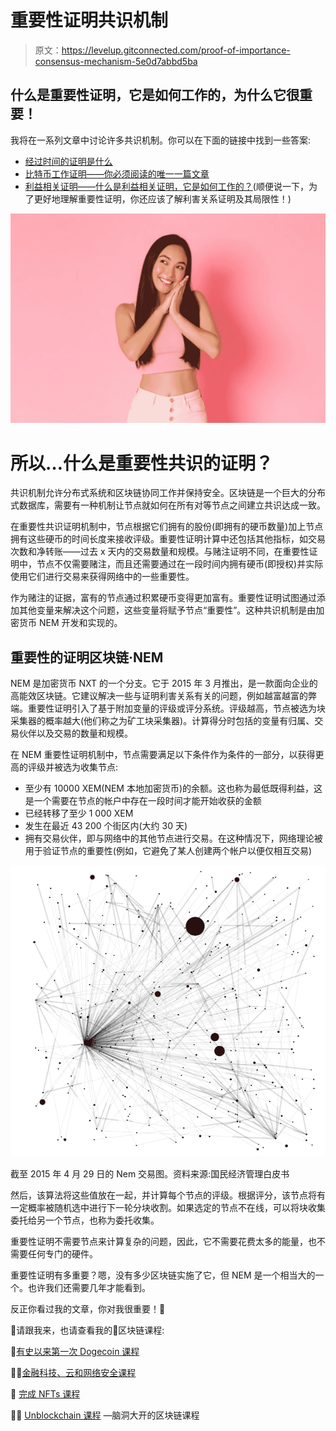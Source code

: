 # 重要性证明共识机制

> 原文：<https://levelup.gitconnected.com/proof-of-importance-consensus-mechanism-5e0d7abbd5ba>

## 什么是重要性证明，它是如何工作的，为什么它很重要！

我将在一系列文章中讨论许多共识机制。你可以在下面的链接中找到一些答案:

*   [经过时间的证明是什么](https://medium.com/nerd-for-tech/whats-proof-of-elapsed-time-4f67cf3f45b3)
*   [比特币工作证明——你必须阅读的唯一一篇文章](/bitcoin-proof-of-work-the-only-article-you-will-ever-have-to-read-4a1fcd76a294)
*   [利益相关证明——什么是利益相关证明，它是如何工作的？](https://medium.com/nerd-for-tech/proof-of-stake-what-is-and-how-does-it-work-1c8bd7f00303)(顺便说一下，为了更好地理解重要性证明，你还应该了解利害关系证明及其局限性！)

![](img/ca7bc440b409b3ffc4594fcb40c89220.png)

# 所以…什么是重要性共识的证明？

共识机制允许分布式系统和区块链协同工作并保持安全。区块链是一个巨大的分布式数据库，需要有一种机制让节点就如何在所有对等节点之间建立共识达成一致。

在重要性共识证明机制中，节点根据它们拥有的股份(即拥有的硬币数量)加上节点拥有这些硬币的时间长度来接收评级。重要性证明计算中还包括其他指标，如交易次数和净转账——过去 x 天内的交易数量和规模。与赌注证明不同，在重要性证明中，节点不仅需要赌注，而且还需要通过在一段时间内拥有硬币(即授权)并实际使用它们进行交易来获得网络中的一些重要性。

作为赌注的证据，富有的节点通过积累硬币变得更加富有。重要性证明试图通过添加其他变量来解决这个问题，这些变量将赋予节点“重要性”。这种共识机制是由加密货币 NEM 开发和实现的。

## 重要性的证明区块链·NEM

NEM 是加密货币 NXT 的一个分支。它于 2015 年 3 月推出，是一款面向企业的高能效区块链。它建议解决一些与证明利害关系有关的问题，例如越富越富的弊端。重要性证明引入了基于附加变量的评级或评分系统。评级越高，节点被选为块采集器的概率越大(他们称之为矿工块采集器)。计算得分时包括的变量有归属、交易伙伴以及交易的数量和规模。

在 NEM 重要性证明机制中，节点需要满足以下条件作为条件的一部分，以获得更高的评级并被选为收集节点:

*   至少有 10000 XEM(NEM 本地加密货币)的余额。这也称为最低既得利益，这是一个需要在节点的帐户中存在一段时间才能开始收获的金额
*   已经转移了至少 1 000 XEM
*   发生在最近 43 200 个街区内(大约 30 天)
*   拥有交易伙伴，即与网络中的其他节点进行交易。在这种情况下，网络理论被用于验证节点的重要性(例如，它避免了某人创建两个帐户以便仅相互交易)

![](img/cdd728bce3b25fea4a63755a5f4b9b55.png)

截至 2015 年 4 月 29 日的 Nem 交易图。资料来源:国民经济管理白皮书

然后，该算法将这些值放在一起，并计算每个节点的评级。根据评分，该节点将有一定概率被随机选中进行下一轮分块收割。如果选定的节点不在线，可以将块收集委托给另一个节点，也称为委托收集。

重要性证明不需要节点来计算复杂的问题，因此，它不需要花费太多的能量，也不需要任何专门的硬件。

重要性证明有多重要？嗯，没有多少区块链实施了它，但 NEM 是一个相当大的一个。也许我们还需要几年才能看到。

反正你看过我的文章，你对我很重要！🦄

🚀请跟我来，也请查看我的🧱区块链课程:

🐶[有史以来第一次 Dogecoin 课程](https://www.udemy.com/course/-dogecoin-course-the-first-complete-dogecoin-course/?referralCode=9416B1408224CE309DD8)

👨‍🎓[金融科技、云和网络安全课程](https://www.udemy.com/course/fintech-technologies-cloud-and-cybersecurity/?referralCode=F1D4EA005A2881735A36)

📖 [](https://www.amazon.com/dp/B091CYTX37/ref=sr_1_1?dchild=1&keywords=unblockchain&qid=1617186443&s=digital-text&sr=1-1) [完成 NFTs 课程](https://www.udemy.com/course/the-complete-nft-course-learn-everything-about-nfts/?referralCode=AAEE908D13D0E2276B19)

👨‍🎓 [Unblockchain 课程](https://www.udemy.com/course/blockchain-deep-dive-from-bitcoin-to-ethereum-to-crypto/?referralCode=B8463EE382E6D313304B) —脑洞大开的区块链课程